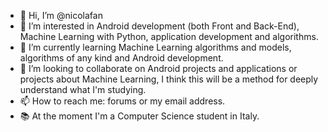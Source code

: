 - 👋 Hi, I’m @nicolafan
- 👀 I’m interested in Android development (both Front and Back-End), Machine Learning with Python, application development and algorithms.
- 🌱 I’m currently learning Machine Learning algorithms and models, algorithms of any kind and Android development.
- 💞️ I’m looking to collaborate on Android projects and applications or projects about Machine Learning, I think this will be a method for deeply understand what I'm studying. 
- 📫 How to reach me: forums or my email address.
- 📚 At the moment I'm a Computer Science student in Italy.

<!---
nicolafan/nicolafan is a ✨ special ✨ repository because its `README.md` (this file) appears on your GitHub profile.
You can click the Preview link to take a look at your changes.
--->
